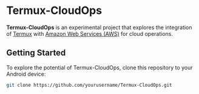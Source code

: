 # Termux-CloudOps

**Termux-CloudOps** is an experimental project that explores the integration of [Termux](https://termux.com/) with [Amazon Web Services (AWS)](https://aws.amazon.com/) for cloud operations.

## Getting Started

To explore the potential of Termux-CloudOps, clone this repository to your Android device:

```bash
git clone https://github.com/yourusername/Termux-CloudOps.git
